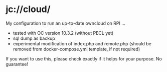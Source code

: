 # jc://cloud/

My configuration to run an up-to-date owncloud on RPI ...

* tested with OC version 10.3.2 (without PECL yet)
* sql dump as backup
* experimental modification of index.php and remote.php (should be removed from docker-compose.yml template, if not required)

If you want to use this, please check exactly if it helps for your purpose. No guarantee!
